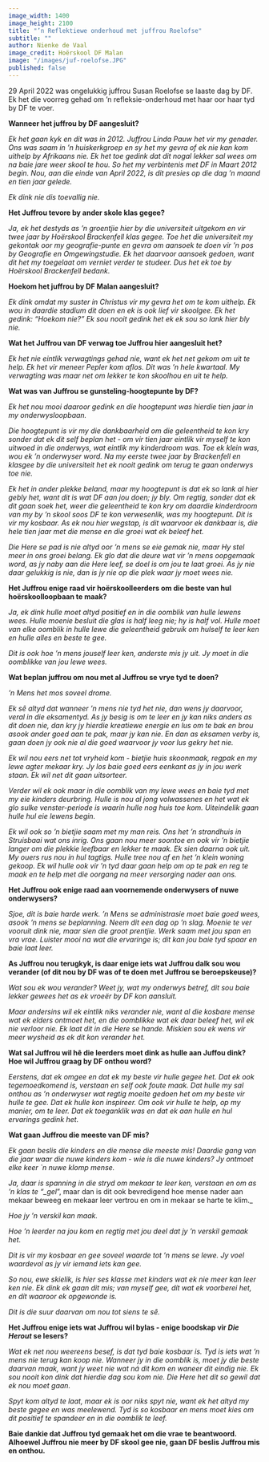 ```yaml
---
image_width: 1400
image_height: 2100
title: "’n Reflektiewe onderhoud met juffrou Roelofse"
subtitle: ""
author: Nienke de Vaal
image_credit: Hoërskool DF Malan
image: "/images/juf-roelofse.JPG"
published: false
---
```


29 April 2022 was ongelukkig juffrou Susan Roelofse se laaste dag by DF. Ek het die voorreg gehad om ’n refleksie-onderhoud met haar oor haar tyd by DF te voer.

**Wanneer het juffrou by DF aangesluit?**

_Ek het gaan kyk en dit was in 2012. Juffrou Linda Pauw het vir my genader. Ons was saam in ’n huiskerkgroep en sy het my gevra of ek nie kan kom uithelp by Afrikaans nie. Ek het toe gedink dat dit nogal lekker sal wees om na baie jare weer skool te hou. So het my verbintenis met DF in Maart 2012 begin. Nou, aan die einde van April 2022, is dit presies op die dag ’n maand en tien jaar gelede._

_Ek dink nie dis toevallig nie._

**Het Juffrou tevore by ander skole klas gegee?**

_Ja, ek het destyds as ’n groentjie hier by die universiteit uitgekom en vir twee jaar by Hoërskool Brackenfell klas gegee. Toe het die universiteit my gekontak oor my geografie-punte en gevra om aansoek te doen vir ’n pos by Geografie en Omgewingstudie. Ek het daarvoor aansoek gedoen, want dit het my toegelaat om verniet verder te studeer. Dus het ek toe by Hoërskool Brackenfell bedank._

**Hoekom het juffrou by DF Malan aangesluit?**

_Ek dink omdat my suster in Christus vir my gevra het om te kom uithelp. Ek wou in daardie stadium dit doen en ek is ook lief vir skoolgee. Ek het gedink: “Hoekom nie?” Ek sou nooit gedink het ek ek sou so lank hier bly nie._

**Wat het Juffrou van DF verwag toe Juffrou hier aangesluit het?**

_Ek het nie eintlik verwagtings gehad nie, want ek het net gekom om uit te help. Ek het vir meneer Pepler kom aflos. Dit was ’n hele kwartaal. My verwagting was maar net om lekker te kon skoolhou en uit te help._

**Wat was van Juffrou se gunsteling-hoogtepunte by DF?**

_Ek het nou mooi daaroor gedink en die hoogtepunt was hierdie tien jaar in my onderwysloopbaan._

_Die hoogtepunt is vir my die dankbaarheid om die geleentheid te kon kry sonder dat ek dit self beplan het - om vir tien jaar eintlik vir myself te kon uitwoed in die onderwys, wat eintlik my kinderdroom was. Toe ek klein was, wou ek ’n onderwyser word. Na my eerste twee jaar by Brackenfell en klasgee by die universiteit het ek nooit gedink om terug te gaan onderwys toe nie._

_Ek het in ander plekke beland, maar my hoogtepunt is dat ek so lank al hier gebly het, want dit is wat DF aan jou doen; jy bly. Om regtig, sonder dat ek dit gaan soek het, weer die geleentheid te kon kry om daardie kinderdroom van my by ’n skool soos DF te kon verwesenlik, was my hoogtepunt. Dit is vir my kosbaar. As ek nou hier wegstap, is dit waarvoor ek dankbaar is, die hele tien jaar met die mense en die groei wat ek beleef het._

_Die Here se pad is nie altyd oor ’n mens se eie gemak nie, maar Hy stel meer in ons groei belang. Ek glo dat die deure wat vir ’n mens oopgemaak word, as jy naby aan die Here leef, se doel is om jou te laat groei. As jy nie daar gelukkig is nie, dan is jy nie op die plek waar jy moet wees nie._

**Het Juffrou enige raad vir hoërskoolleerders om die beste van hul hoërskoolloopbaan te maak?**

_Ja, ek dink hulle moet altyd positief en in die oomblik van hulle lewens wees. Hulle moenie besluit die glas is half leeg nie; hy is half vol. Hulle moet van elke oomblik in hulle lewe die geleentheid gebruik om hulself te leer ken en hulle alles en beste te gee._

_Dit is ook hoe ’n mens jouself leer ken, anderste mis jy uit. Jy moet in die oomblikke van jou lewe wees._

**Wat beplan juffrou om nou met al Juffrou se vrye tyd te doen?**

_’n Mens het mos soveel drome._

_Ek sȇ altyd dat wanneer ’n mens nie tyd het nie, dan wens jy daarvoor, veral in die eksamentyd. As jy besig is om te leer en jy kan niks anders as dit doen nie, dan kry jy hierdie kreatiewe energie en lus om te bak en brou asook ander goed aan te pak, maar jy kan nie. En dan as eksamen verby is, gaan doen jy ook nie al die goed waarvoor jy voor lus gekry het nie._

_Ek wil nou eers net tot vryheid kom - bietjie huis skoonmaak, regpak en my lewe agter mekaar kry. Jy los baie goed eers eenkant as jy in jou werk staan. Ek wil net dit gaan uitsorteer._

_Verder wil ek ook maar in die oomblik van my lewe wees en baie tyd met my eie kinders deurbring. Hulle is nou al jong volwassenes en het wat ek glo sulke venster-periode is waarin hulle nog huis toe kom. Uiteindelik gaan hulle hul eie lewens begin._

_Ek wil ook so ’n bietjie saam met my man reis. Ons het ’n strandhuis in Struisbaai wat ons inrig. Ons gaan nou meer soontoe en ook vir ’n bietjie langer om die plekkie leefbaar en lekker te maak. Ek sien daarna ook uit. My ouers rus nou in hul tagtigs. Hulle tree nou af en het ’n klein woning gekoop. Ek wil hulle ook vir ’n tyd daar gaan help om op te pak en reg te maak en te help met die oorgang na meer versorging nader aan ons._

**Het Juffrou ook enige raad aan voornemende onderwysers of nuwe onderwysers?**

_Sjoe, dit is baie harde werk. ’n Mens se administrasie moet baie goed wees, asook ’n mens se beplanning. Neem dit een dag op ’n slag. Moenie te ver vooruit dink nie, maar sien die groot prentjie. Werk saam met jou span en vra vrae. Luister mooi na wat die ervaringe is; dit kan jou baie tyd spaar en baie laat leer._

**As Juffrou nou terugkyk, is daar enige iets wat Juffrou dalk sou wou verander (of dit nou by DF was of te doen met Juffrou se beroepskeuse)?**

_Wat sou ek wou verander? Weet jy, wat my onderwys betref, dit sou baie lekker gewees het as ek vroeër by DF kon aansluit._

_Maar andersins wil ek eintlik niks verander nie, want al die kosbare mense wat ek elders ontmoet het, en die oomblikke wat ek daar beleef het, wil ek nie verloor nie. Ek laat dit in die Here se hande. Miskien sou ek wens vir meer wysheid as ek dit kon verander het._

**Wat sal Juffrou wil hê die leerders moet dink as hulle aan Juffou dink? Hoe wil Juffrou graag by DF onthou word?**

_Eerstens, dat ek omgee en dat ek my beste vir hulle gegee het. Dat ek ook tegemoedkomend is, verstaan en self ook foute maak. Dat hulle my sal onthou as ’n onderwyser wat regtig moeite gedoen het om my beste vir hulle te gee. Dat ek hulle kon inspireer. Om ook vir hulle te help, op my manier, om te leer. Dat ek toeganklik was en dat ek aan hulle en hul ervarings gedink het._

**Wat gaan Juffrou die meeste van DF mis?**

_Ek gaan beslis die kinders en die mense die meeste mis! Daardie gang van die jaar waar die nuwe kinders kom - wie is die nuwe kinders? Jy ontmoet elke keer \`n nuwe klomp mense._

_Ja, daar is spanning in die stryd om mekaar te leer ken, verstaan en om as ’n klas te “\_gel_”, maar dan is dit ook bevredigend hoe mense nader aan mekaar beweeg en mekaar leer vertrou en om in mekaar se harte te klim.\_

_Hoe jy ’n verskil kan maak._

_Hoe ’n leerder na jou kom en regtig met jou deel dat jy ’n verskil gemaak het._

_Dit is vir my kosbaar en gee soveel waarde tot ’n mens se lewe. Jy voel waardevol as jy vir iemand iets kan gee._

_So nou, ewe skielik, is hier ses klasse met kinders wat ek nie meer kan leer ken nie. Ek dink ek gaan dit mis; van myself gee, dít wat ek voorberei het, en dít waaroor ek opgewonde is._

_Dit is die suur daarvan om nou tot siens te sȇ._

**Het Juffrou enige iets wat Juffrou wil bylas - enige boodskap vir _Die Herout_ se lesers?**

_Wat ek net nou weereens besef, is dat tyd baie kosbaar is. Tyd is iets wat ’n mens nie terug kan koop nie. Wanneer jy in die oomblik is, moet jy die beste daarvan maak, want jy weet nie wat ná dit kom en waneer dit eindig nie. Ek sou nooit kon dink dat hierdie dag sou kom nie. Die Here het dit so gewil dat ek nou moet gaan._

_Spyt kom altyd te laat, maar ek is oor niks spyt nie, want ek het altyd my beste gegee en was meelewend. Tyd is so kosbaar en mens moet kies om dit positief te spandeer en in die oomblik te leef._

**Baie dankie dat Juffrou tyd gemaak het om die vrae te beantwoord. Alhoewel Juffrou nie meer by DF skool gee nie, gaan DF beslis Juffrou mis en onthou.**
